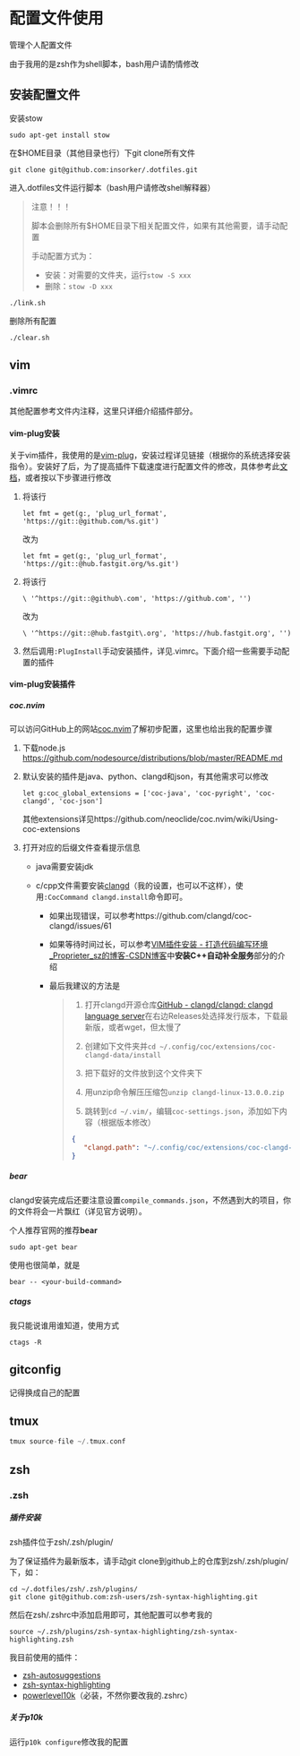 # 配置文件使用

管理个人配置文件

由于我用的是zsh作为shell脚本，bash用户请酌情修改

## 安装配置文件

安装stow

```shell
sudo apt-get install stow
```

在$HOME目录（其他目录也行）下git clone所有文件

```shell
git clone git@github.com:insorker/.dotfiles.git
```

进入.dotfiles文件运行脚本（bash用户请修改shell解释器）

> 注意！！！
>
> 脚本会删除所有$HOME目录下相关配置文件，如果有其他需要，请手动配置
>
> 手动配置方式为：
>
> - 安装：对需要的文件夹，运行`stow -S xxx`
> - 删除：`stow -D xxx`

```shell
./link.sh
```

删除所有配置

```shell
./clear.sh
```

## vim

### .vimrc

其他配置参考文件内注释，这里只详细介绍插件部分。

#### vim-plug安装

关于vim插件，我使用的是[vim-plug](https://github.com/junegunn/vim-plug)，安装过程详见链接（根据你的系统选择安装指令）。安装好了后，为了提高插件下载速度进行配置文件的修改，具体参考此[文档](https://blog.csdn.net/htx1020/article/details/114364510)，或者按以下步骤进行修改

1. 将该行
   
   ```
   let fmt = get(g:, 'plug_url_format', 'https://git::@github.com/%s.git')
   ```
   
   改为
   
   ```
   let fmt = get(g:, 'plug_url_format', 'https://git::@hub.fastgit.org/%s.git')
   ```

2. 将该行
   
   ```
   \ '^https://git::@github\.com', 'https://github.com', '')
   ```
   
   改为
   
   ```
   \ '^https://git::@hub.fastgit\.org', 'https://hub.fastgit.org', '')
   ```

3. 然后调用`:PlugInstall`手动安装插件，详见.vimrc。下面介绍一些需要手动配置的插件

#### vim-plug安装插件

##### coc.nvim
可以访问GitHub上的网站[coc.nvim](https://github.com/neoclide/coc.nvim)了解初步配置，这里也给出我的配置步骤

1. 下载node.js
    https://github.com/nodesource/distributions/blob/master/README.md

2. 默认安装的插件是java、python、clangd和json，有其他需求可以修改 
   
   ```
   let g:coc_global_extensions = ['coc-java', 'coc-pyright', 'coc-clangd', 'coc-json']
   ```
   
   其他extensions详见https://github.com/neoclide/coc.nvim/wiki/Using-coc-extensions

3. 打开对应的后缀文件查看提示信息
   
   - java需要安装jdk
   
   - c/cpp文件需要安装[clangd](https://clangd.llvm.org/installation.html#project-setup)（我的设置，也可以不这样），使用`:CocCommand clangd.install`命令即可。
     
     - 如果出现错误，可以参考https://github.com/clangd/coc-clangd/issues/61 
     
     - 如果等待时间过长，可以参考[VIM插件安装 - 打造代码编写环境_Proprieter_sz的博客-CSDN博客](https://blog.csdn.net/Proprieter_sz/article/details/121557828)中**安装C++自动补全服务**部分的介绍
     
     - 最后我建议的方法是
     
       > 1. 打开clangd开源仓库[GitHub - clangd/clangd: clangd language server](https://github.com/clangd/clangd)在右边Releases处选择发行版本，下载最新版，或者wget，但太慢了
       > 2. 创建如下文件夹并`cd ~/.config/coc/extensions/coc-clangd-data/install`
       > 3. 把下载好的文件放到这个文件夹下
       > 4. 用unzip命令解压压缩包`unzip clangd-linux-13.0.0.zip`
       >
       > 5. 跳转到`cd ~/.vim/`，编辑`coc-settings.json`，添加如下内容（根据版本修改）
       >
       > ```json
       > {
       > 	"clangd.path": "~/.config/coc/extensions/coc-clangd-data/install/clangd_13.0.0/bin/clangd"
       > }
       > ```

##### bear

clangd安装完成后还要注意设置`compile_commands.json`，不然遇到大的项目，你的文件将会一片飘红（详见官方说明）。

个人推荐官网的推荐**bear**

```shell
sudo apt-get bear
```

使用也很简单，就是

```shell
bear -- <your-build-command>
```

##### ctags

我只能说谁用谁知道，使用方式

```shell
ctags -R
```

## gitconfig

记得换成自己的配置

## tmux

```c
tmux source-file ~/.tmux.conf
```

## zsh

### .zsh

##### 插件安装

zsh插件位于zsh/.zsh/plugin/

为了保证插件为最新版本，请手动git clone到github上的仓库到zsh/.zsh/plugin/下，如：

```shell
cd ~/.dotfiles/zsh/.zsh/plugins/
git clone git@github.com:zsh-users/zsh-syntax-highlighting.git
```

然后在zsh/.zshrc中添加启用即可，其他配置可以参考我的

```shell
source ~/.zsh/plugins/zsh-syntax-highlighting/zsh-syntax-highlighting.zsh
```

我目前使用的插件：

- [zsh-autosuggestions](https://github.com/zsh-users/zsh-autosuggestions)
- [zsh-syntax-highlighting](https://github.com/zsh-users/zsh-syntax-highlighting)
- [powerlevel10k](https://github.com/romkatv/powerlevel10k)（必装，不然你要改我的.zshrc）

##### 关于p10k

运行`p10k configure`修改我的配置
